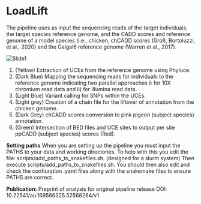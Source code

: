 # LoadLift
The pipeline uses as input the sequencing reads of the target individuals, the target species reference genome, and the CADD scores and reference genome of a model species (i.e., chicken, chCADD scores  (Groß, Bortoluzzi, et al., 2020) and the Galgal6 reference genome (Warren et al., 2017). 

![Slide1](https://github.com/saspeak/LoadLift/assets/77833659/fff7176b-ea77-489b-98d5-8ba8f0e1dde0)


1) (Yellow) Extraction of UCEs from the reference genome using Phyluce.
2) (Dark Blue) Mapping the sequencing reads for individuals to the reference genome indicating two parallel approaches i) for 10X chromium read data and ii) for illumina read data.
3) (Light Blue) Variant calling for SNPs within the UCEs.
4) (Light grey) Creation of a chain file for the liftover of annotation from the chicken genome.
5) (Dark Grey) chCADD scores conversion to pink pigeon (subject species) annotation.
6) (Green) Intersection of BED files and UCE sites to output per site ppCADD (subject species) scores (Red). 

**Setting paths**
When you are setting up the pipeline you must input the PATHS to your data and working directories.
To help with this you edit the file: scripts/add_paths_to_snakefiles.sh. (designed for a slurm system) 
Then execute scripts/add_paths_to_snakefiles.sh. 
You should then also edit and check the confiuration .yaml files along with the snakemake files to ensure PATHS are correct.

**Publication:**
Preprint of analysis for original pipeline release DOI: 10.22541/au.169566325.52568264/v1




